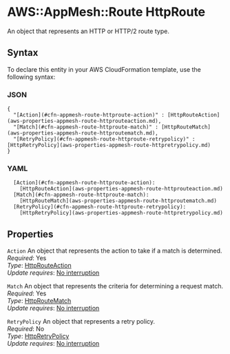 # AWS::AppMesh::Route HttpRoute<a name="aws-properties-appmesh-route-httproute"></a>

An object that represents an HTTP or HTTP/2 route type\.

## Syntax<a name="aws-properties-appmesh-route-httproute-syntax"></a>

To declare this entity in your AWS CloudFormation template, use the following syntax:

### JSON<a name="aws-properties-appmesh-route-httproute-syntax.json"></a>

```
{
  "[Action](#cfn-appmesh-route-httproute-action)" : [HttpRouteAction](aws-properties-appmesh-route-httprouteaction.md),
  "[Match](#cfn-appmesh-route-httproute-match)" : [HttpRouteMatch](aws-properties-appmesh-route-httproutematch.md),
  "[RetryPolicy](#cfn-appmesh-route-httproute-retrypolicy)" : [HttpRetryPolicy](aws-properties-appmesh-route-httpretrypolicy.md)
}
```

### YAML<a name="aws-properties-appmesh-route-httproute-syntax.yaml"></a>

```
  [Action](#cfn-appmesh-route-httproute-action): 
    [HttpRouteAction](aws-properties-appmesh-route-httprouteaction.md)
  [Match](#cfn-appmesh-route-httproute-match): 
    [HttpRouteMatch](aws-properties-appmesh-route-httproutematch.md)
  [RetryPolicy](#cfn-appmesh-route-httproute-retrypolicy): 
    [HttpRetryPolicy](aws-properties-appmesh-route-httpretrypolicy.md)
```

## Properties<a name="aws-properties-appmesh-route-httproute-properties"></a>

`Action`  <a name="cfn-appmesh-route-httproute-action"></a>
An object that represents the action to take if a match is determined\.  
*Required*: Yes  
*Type*: [HttpRouteAction](aws-properties-appmesh-route-httprouteaction.md)  
*Update requires*: [No interruption](https://docs.aws.amazon.com/AWSCloudFormation/latest/UserGuide/using-cfn-updating-stacks-update-behaviors.html#update-no-interrupt)

`Match`  <a name="cfn-appmesh-route-httproute-match"></a>
An object that represents the criteria for determining a request match\.  
*Required*: Yes  
*Type*: [HttpRouteMatch](aws-properties-appmesh-route-httproutematch.md)  
*Update requires*: [No interruption](https://docs.aws.amazon.com/AWSCloudFormation/latest/UserGuide/using-cfn-updating-stacks-update-behaviors.html#update-no-interrupt)

`RetryPolicy`  <a name="cfn-appmesh-route-httproute-retrypolicy"></a>
An object that represents a retry policy\.  
*Required*: No  
*Type*: [HttpRetryPolicy](aws-properties-appmesh-route-httpretrypolicy.md)  
*Update requires*: [No interruption](https://docs.aws.amazon.com/AWSCloudFormation/latest/UserGuide/using-cfn-updating-stacks-update-behaviors.html#update-no-interrupt)